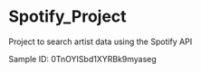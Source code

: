 # Spotify_Project
Project to search artist data using the Spotify API

Sample ID: 0TnOYISbd1XYRBk9myaseg